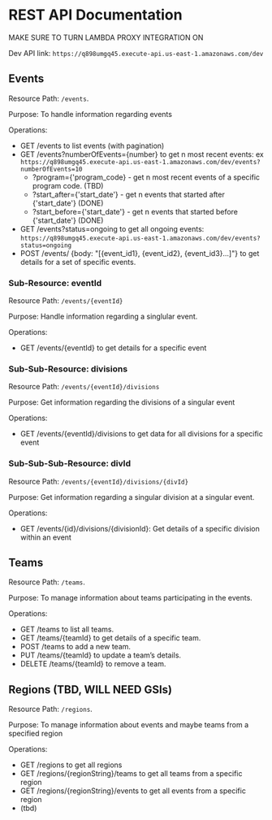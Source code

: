 # REST API Documentation

MAKE SURE TO TURN LAMBDA PROXY INTEGRATION ON

Dev API link: `https://q898umgq45.execute-api.us-east-1.amazonaws.com/dev`

## Events

Resource Path: `/events`.

Purpose: To handle information regarding events

Operations:

- GET /events to list events (with pagination)
- GET /events?numberOfEvents={number} to get n most recent events:  ex `https://q898umgq45.execute-api.us-east-1.amazonaws.com/dev/events?numberOfEvents=10`
  - ?program={'program_code} - get n most recent events of a specific program code. (TBD)
  - ?start_after={'start_date'} - get n events that started after {'start_date'} (DONE)
  - ?start_before={'start_date'} - get n events that started before {'start_date'} (DONE)
- GET /events?status=ongoing to get all ongoing events: `https://q898umgq45.execute-api.us-east-1.amazonaws.com/dev/events?status=ongoing`
- POST /events/ {body: "[{event_id1}, {event_id2}, {event_id3}...]"} to get details for a set of specific events.

### Sub-Resource: eventId

Resource Path: `/events/{eventId}`

Purpose: Handle information regarding a singlular event.

Operations:

- GET /events/{eventId} to get details for a specific event

### Sub-Sub-Resource: divisions

Resource Path: `/events/{eventId}/divisions`

Purpose: Get information regarding the divisions of a singular event

Operations:

- GET /events/{eventId}/divisions to get data for all divisions for a specific event

### Sub-Sub-Sub-Resource: divId

Resource Path: `/events/{eventId}/divisions/{divId}`

Purpose: Get information regarding a singular division at a singular event.

Operations:

- GET /events/{id}/divisions/{divisionId}: Get details of a specific division within an event

## Teams

Resource Path: `/teams`.

Purpose: To manage information about teams participating in the events.

Operations:

- GET /teams to list all teams.
- GET /teams/{teamId} to get details of a specific team.
- POST /teams to add a new team.
- PUT /teams/{teamId} to update a team’s details.
- DELETE /teams/{teamId} to remove a team.

## Regions (TBD, WILL NEED GSIs)

Resource Path: `/regions`.

Purpose: To manage information about events and maybe teams from a specified region

Operations:

- GET /regions to get all regions
- GET /regions/{regionString}/teams to get all teams from a specific region
- GET /regions/{regionString}/events to get all events from a specific region
- (tbd)
